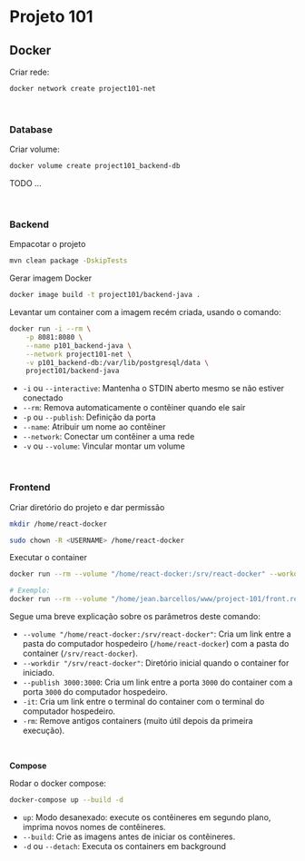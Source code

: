 # Projeto 101

## Docker

Criar rede:

```bash
docker network create project101-net
```

<br>

### **Database**

Criar volume:

```bash
docker volume create project101_backend-db
```

TODO ...

<br>

### **Backend**

Empacotar o projeto

```bash
mvn clean package -DskipTests
```

Gerar imagem Docker

```bash
docker image build -t project101/backend-java .
```

Levantar um container com a imagem recém criada, usando o comando:

```bash
docker run -i --rm \
    -p 8081:8080 \
    --name p101_backend-java \
    --network project101-net \
    -v p101_backend-db:/var/lib/postgresql/data \
    project101/backend-java
```

- `-i` ou `--interactive`: Mantenha o STDIN aberto mesmo se não estiver conectado
- `--rm`: Remova automaticamente o contêiner quando ele sair
- `-p` ou `--publish`: Definição da porta
- `--name`: Atribuir um nome ao contêiner
- `--network`: Conectar um contêiner a uma rede
- `-v` ou `--volume`: Vincular montar um volume

<br>

### **Frontend**

Criar diretório do projeto e dar permissão

```bash
mkdir /home/react-docker

sudo chown -R <USERNAME> /home/react-docker
```

Executar o container

```bash
docker run --rm --volume "/home/react-docker:/srv/react-docker" --workdir "/srv/react-docker" --publish 3000:3000 -it node bash

# Exemplo:
docker run --rm --volume "/home/jean.barcellos/www/project-101/front.reactjs:/srv/react-docker" --workdir "/srv/react-docker" --publish 3000:3000 -it node bash
```

Segue uma breve explicação sobre os parâmetros deste comando:

- `--volume "/home/react-docker:/srv/react-docker"`: Cria um link entre a pasta do computador hospedeiro (`/home/react-docker`) com a pasta do container (`/srv/react-docker`).
- `--workdir "/srv/react-docker"`: Diretório inicial quando o container for iniciado.
- `--publish 3000:3000`: Cria um link entre a porta `3000` do container com a porta `3000` do computador hospedeiro.
- `-it`: Cria um link entre o terminal do container com o terminal do computador hospedeiro.
- `-rm`: Remove antigos containers (muito útil depois da primeira execução).

<br>

**Compose**

Rodar o docker compose:

```bash
docker-compose up --build -d
```

- `up`: Modo desanexado: execute os contêineres em segundo plano, imprima novos nomes de contêineres.
- `--build`: Crie as imagens antes de iniciar os contêineres.
- `-d` ou `--detach`: Executa os containers em background
